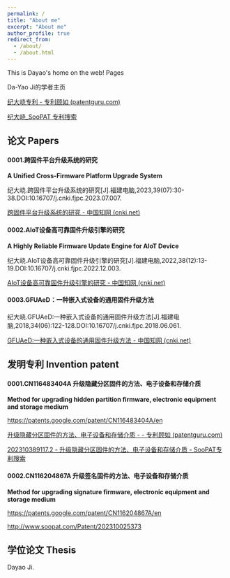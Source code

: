 ```yaml
---
permalink: /
title: "About me"
excerpt: "About me"
author_profile: true
redirect_from: 
  - /about/
  - /about.html
---
```


This is Dayao's home on the web! Pages

Da-Yao Ji的学者主页

[纪大峣专利 - 专利顾如 (patentguru.com)](https://www.patentguru.com/cn/inventor/纪大峣)

[纪大峣_SooPAT 专利搜索](http://www.soopat.com/Home/Result?Sort=1&View=&Columns=&Valid=&Embed=&Db=&Ids=&FolderIds=&FolderId=&ImportPatentIndex=&Filter=&SearchWord=纪大峣&FMZL=Y&SYXX=Y&WGZL=Y&FMSQ=Y)

论文 Papers
------

#### 0001.跨固件平台升级系统的研究

**A Unified Cross-Firmware Platform Upgrade System**

纪大峣.跨固件平台升级系统的研究[J].福建电脑,2023,39(07):30-38.DOI:10.16707/j.cnki.fjpc.2023.07.007.

[跨固件平台升级系统的研究 - 中国知网 (cnki.net)](https://kns.cnki.net/kcms2/article/abstract?v=3uoqIhG8C44YLTlOAiTRKu87-SJxoEJu6LL9TJzd50n4uo78Jqw5ytYV81HAS6utTqkBa0e4LqopGOraBkFF6AXB-2dZZQ64&uniplatform=NZKPT)



#### 0002.AIoT设备高可靠固件升级引擎的研究

**A Highly Reliable Firmware Update Engine for AIoT Device**

纪大峣.AIoT设备高可靠固件升级引擎的研究[J].福建电脑,2022,38(12):13-19.DOI:10.16707/j.cnki.fjpc.2022.12.003.

[AIoT设备高可靠固件升级引擎的研究 - 中国知网 (cnki.net)](https://kns.cnki.net/kcms2/article/abstract?v=3uoqIhG8C44YLTlOAiTRKibYlV5Vjs7ioT0BO4yQ4m_mOgeS2ml3UPw4kBSMd9PHB_qbY91KIQAmhPY-HUHhwsnlRkp4IM_W&uniplatform=NZKPT)



#### 0003.GFUAeD：一种嵌入式设备的通用固件升级方法

纪大峣.GFUAeD:一种嵌入式设备的通用固件升级方法[J].福建电脑,2018,34(06):122-128.DOI:10.16707/j.cnki.fjpc.2018.06.061.

[GFUAeD:一种嵌入式设备的通用固件升级方法 - 中国知网 (cnki.net)](https://kns.cnki.net/kcms2/article/abstract?v=3uoqIhG8C44YLTlOAiTRKibYlV5Vjs7i0-kJR0HYBJ80QN9L51zrP9tAZRSbrX-9NEj030ZIkQNmk7NdkKkthdK2TErdyizN&uniplatform=NZKPT)



## 发明专利 Invention patent

#### 0001.CN116483404A 升级隐藏分区固件的方法、电子设备和存储介质

**Method for upgrading hidden partition firmware, electronic equipment and storage medium**

https://patents.google.com/patent/CN116483404A/en

[升级隐藏分区固件的方法、电子设备和存储介质 - - 专利顾如 (patentguru.com)](https://www.patentguru.com/cn/CN116483404A)

[202310389117.2 - 升级隐藏分区固件的方法、电子设备和存储介质 - SooPAT专利搜索](http://www.soopat.com/Patent/202310389117)





#### 0002.CN116204867A 升级签名固件的方法、电子设备和存储介质

**Method for upgrading signature firmware, electronic equipment and storage medium**

https://patents.google.com/patent/CN116204867A/en

http://www.soopat.com/Patent/202310025373





## 学位论文 Thesis







Dayao Ji.
